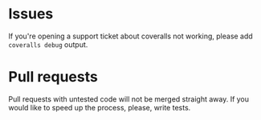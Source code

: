 Issues
======
If you're opening a support ticket about coveralls not working,
please add ``coveralls debug`` output.

Pull requests
=============
Pull requests with untested code will not be merged straight away.
If you would like to speed up the process, please, write tests.
